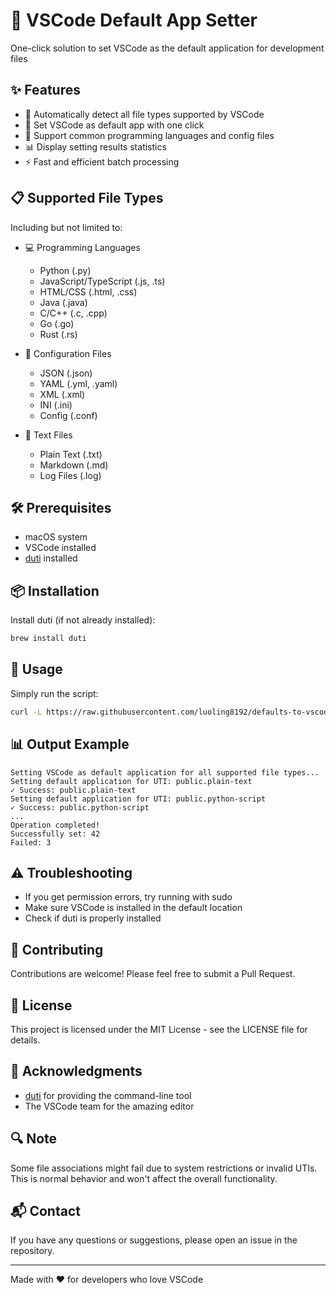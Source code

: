 # 🚀 VSCode Default App Setter

One-click solution to set VSCode as the default application for development files

## ✨ Features

- 🔄 Automatically detect all file types supported by VSCode
- 🎯 Set VSCode as default app with one click
- 📝 Support common programming languages and config files
- 📊 Display setting results statistics
- ⚡️ Fast and efficient batch processing

## 📋 Supported File Types

Including but not limited to:

- 💻 Programming Languages
  - Python (.py)
  - JavaScript/TypeScript (.js, .ts)
  - HTML/CSS (.html, .css)
  - Java (.java)
  - C/C++ (.c, .cpp)
  - Go (.go)
  - Rust (.rs)
  
- 📄 Configuration Files
  - JSON (.json)
  - YAML (.yml, .yaml)
  - XML (.xml)
  - INI (.ini)
  - Config (.conf)
  
- 📝 Text Files
  - Plain Text (.txt)
  - Markdown (.md)
  - Log Files (.log)

## 🛠 Prerequisites

- macOS system
- VSCode installed
- [duti](https://github.com/moretension/duti) installed

## 📦 Installation

Install duti (if not already installed):
```bash
brew install duti
```

## 🚀 Usage

Simply run the script:
```bash
curl -L https://raw.githubusercontent.com/luoling8192/defaults-to-vscode/refs/heads/main/set_vscode_defaults.sh | bash
```

## 📊 Output Example

```
Setting VSCode as default application for all supported file types...
Setting default application for UTI: public.plain-text
✓ Success: public.plain-text
Setting default application for UTI: public.python-script
✓ Success: public.python-script
...
Operation completed!
Successfully set: 42
Failed: 3
```

## ⚠️ Troubleshooting

- If you get permission errors, try running with sudo
- Make sure VSCode is installed in the default location
- Check if duti is properly installed

## 🤝 Contributing

Contributions are welcome! Please feel free to submit a Pull Request.

## 📄 License

This project is licensed under the MIT License - see the LICENSE file for details.

## 🙏 Acknowledgments

- [duti](https://github.com/moretension/duti) for providing the command-line tool
- The VSCode team for the amazing editor

## 🔍 Note

Some file associations might fail due to system restrictions or invalid UTIs. This is normal behavior and won't affect the overall functionality.

## 📬 Contact

If you have any questions or suggestions, please open an issue in the repository.

---
Made with ❤️ for developers who love VSCode
